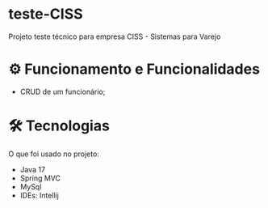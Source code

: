 # teste-CISS

Projeto teste técnico para empresa CISS - Sistemas para Varejo 


# ⚙️ Funcionamento e Funcionalidades
  * CRUD de um funcionário;

# 🛠 Tecnologias
  O que foi usado no projeto:
  
* Java 17
* Spring MVC
* MySql
* IDEs: Intellij
